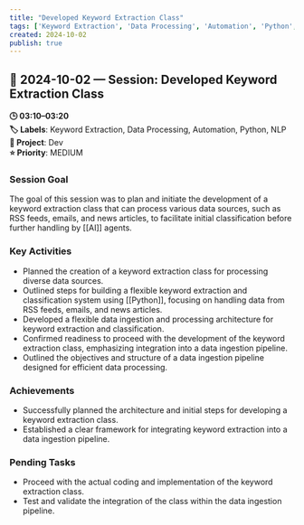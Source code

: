 ```yaml
---
title: "Developed Keyword Extraction Class"
tags: ['Keyword Extraction', 'Data Processing', 'Automation', 'Python', 'NLP']
created: 2024-10-02
publish: true
---
```


## 📅 2024-10-02 — Session: Developed Keyword Extraction Class

**🕒 03:10–03:20**  
**🏷️ Labels**: Keyword Extraction, Data Processing, Automation, Python, NLP  
**📂 Project**: Dev  
**⭐ Priority**: MEDIUM  


### Session Goal
The goal of this session was to plan and initiate the development of a keyword extraction class that can process various data sources, such as RSS feeds, emails, and news articles, to facilitate initial classification before further handling by [[AI]] agents.

### Key Activities
- Planned the creation of a keyword extraction class for processing diverse data sources.
- Outlined steps for building a flexible keyword extraction and classification system using [[Python]], focusing on handling data from RSS feeds, emails, and news articles.
- Developed a flexible data ingestion and processing architecture for keyword extraction and classification.
- Confirmed readiness to proceed with the development of the keyword extraction class, emphasizing integration into a data ingestion pipeline.
- Outlined the objectives and structure of a data ingestion pipeline designed for efficient data processing.

### Achievements
- Successfully planned the architecture and initial steps for developing a keyword extraction class.
- Established a clear framework for integrating keyword extraction into a data ingestion pipeline.

### Pending Tasks
- Proceed with the actual coding and implementation of the keyword extraction class.
- Test and validate the integration of the class within the data ingestion pipeline.
